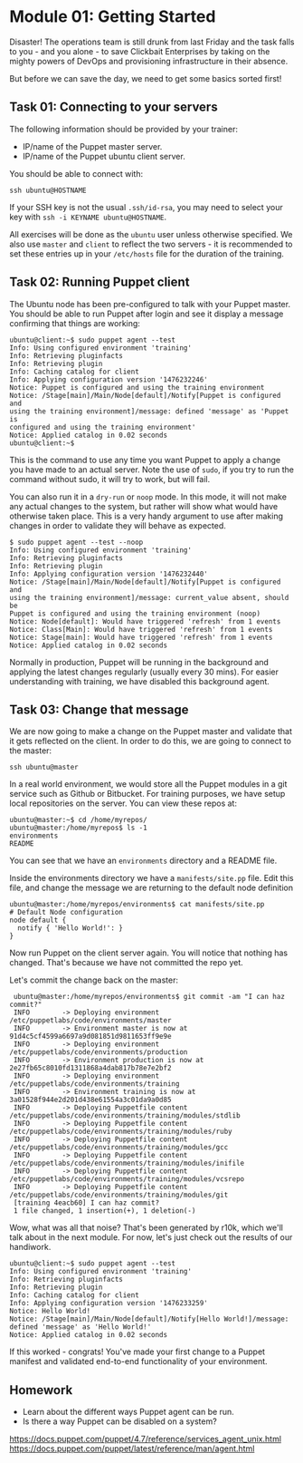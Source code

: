 # Module 01: Getting Started

Disaster! The operations team is still drunk from last Friday and the task falls
to you - and you alone - to save Clickbait Enterprises by taking on the mighty
powers of DevOps and provisioning infrastructure in their absence.

But before we can save the day, we need to get some basics sorted first!


## Task 01: Connecting to your servers

The following information should be provided by your trainer:
* IP/name of the Puppet master server.
* IP/name of the Puppet ubuntu client server.

You should be able to connect with:

    ssh ubuntu@HOSTNAME

If your SSH key is not the usual `.ssh/id-rsa`, you may need to select your key
with `ssh -i KEYNAME ubuntu@HOSTNAME`.

All exercises will be done as the `ubuntu` user unless otherwise specified. We
also use `master` and `client` to reflect the two servers - it is recommended to
set these entries up in your `/etc/hosts` file for the duration of the training.


## Task 02: Running Puppet client

The Ubuntu node has been pre-configured to talk with your Puppet master. You
should be able to run Puppet after login and see it display a message confirming
that things are working:

    ubuntu@client:~$ sudo puppet agent --test
    Info: Using configured environment 'training'
    Info: Retrieving pluginfacts
    Info: Retrieving plugin
    Info: Caching catalog for client
    Info: Applying configuration version '1476232246'
    Notice: Puppet is configured and using the training environment
    Notice: /Stage[main]/Main/Node[default]/Notify[Puppet is configured and
    using the training environment]/message: defined 'message' as 'Puppet is
    configured and using the training environment'
    Notice: Applied catalog in 0.02 seconds
    ubuntu@client:~$

This is the command to use any time you want Puppet to apply a change you have
made to an actual server. Note the use of `sudo`, if you try to run the command
without sudo, it will try to work, but will fail.

You can also run it in a `dry-run` or `noop` mode. In this mode, it will not
make any actual changes to the system, but rather will show what would have
otherwise taken place. This is a very handy argument to use after making changes
in order to validate they will behave as expected.

    $ sudo puppet agent --test --noop
    Info: Using configured environment 'training'
    Info: Retrieving pluginfacts
    Info: Retrieving plugin
    Info: Applying configuration version '1476232440'
    Notice: /Stage[main]/Main/Node[default]/Notify[Puppet is configured and
    using the training environment]/message: current_value absent, should be
    Puppet is configured and using the training environment (noop)
    Notice: Node[default]: Would have triggered 'refresh' from 1 events
    Notice: Class[Main]: Would have triggered 'refresh' from 1 events
    Notice: Stage[main]: Would have triggered 'refresh' from 1 events
    Notice: Applied catalog in 0.02 seconds

Normally in production, Puppet will be running in the background and applying
the latest changes regularly (usually every 30 mins). For easier understanding
with training, we have disabled this background agent.


## Task 03: Change that message

We are now going to make a change on the Puppet master and validate that it gets
reflected on the client. In order to do this, we are going to connect to the
master:

    ssh ubuntu@master

In a real world environment, we would store all the Puppet modules in a git
service such as Github or Bitbucket. For training purposes, we have setup
local repositories on the server. You can view these repos at:

    ubuntu@master:~$ cd /home/myrepos/
    ubuntu@master:/home/myrepos$ ls -1
    environments
    README

You can see that we have an `environments` directory and a README file.

Inside the environments directory we have a `manifests/site.pp` file. Edit this
file, and change the message we are returning to the default node definition

    ubuntu@master:/home/myrepos/environments$ cat manifests/site.pp
    # Default Node configuration
    node default {
      notify { 'Hello World!': }
    }

Now run Puppet on the client server again. You will notice that nothing has
changed. That's because we have not committed the repo yet.

Let's commit the change back on the master:

     ubuntu@master:/home/myrepos/environments$ git commit -am "I can haz commit?"
     INFO   	 -> Deploying environment /etc/puppetlabs/code/environments/master
     INFO   	 -> Environment master is now at 91d4c5cf4599a6697a9d081851d9811653ff9e9e
     INFO   	 -> Deploying environment /etc/puppetlabs/code/environments/production
     INFO   	 -> Environment production is now at 2e27fb65c8010fd1311868a4dab817b78e7e2bf2
     INFO   	 -> Deploying environment /etc/puppetlabs/code/environments/training
     INFO   	 -> Environment training is now at 3a01528f944e2d201d438e61554a3c01da9a0d85
     INFO   	 -> Deploying Puppetfile content /etc/puppetlabs/code/environments/training/modules/stdlib
     INFO   	 -> Deploying Puppetfile content /etc/puppetlabs/code/environments/training/modules/ruby
     INFO   	 -> Deploying Puppetfile content /etc/puppetlabs/code/environments/training/modules/gcc
     INFO   	 -> Deploying Puppetfile content /etc/puppetlabs/code/environments/training/modules/inifile
     INFO   	 -> Deploying Puppetfile content /etc/puppetlabs/code/environments/training/modules/vcsrepo
     INFO   	 -> Deploying Puppetfile content /etc/puppetlabs/code/environments/training/modules/git
     [training 4eacb60] I can haz commit?
     1 file changed, 1 insertion(+), 1 deletion(-)

Wow, what was all that noise? That's been generated by r10k, which we'll talk
about in the next module. For now, let's just check out the results of our
handiwork.

    ubuntu@client:~$ sudo puppet agent --test
    Info: Using configured environment 'training'
    Info: Retrieving pluginfacts
    Info: Retrieving plugin
    Info: Caching catalog for client
    Info: Applying configuration version '1476233259'
    Notice: Hello World!
    Notice: /Stage[main]/Main/Node[default]/Notify[Hello World!]/message: defined 'message' as 'Hello World!'
    Notice: Applied catalog in 0.02 seconds

If this worked - congrats! You've made your first change to a Puppet manifest
and validated end-to-end functionality of your environment.


## Homework

* Learn about the different ways Puppet agent can be run.
* Is there a way Puppet can be disabled on a system?

https://docs.puppet.com/puppet/4.7/reference/services_agent_unix.html
https://docs.puppet.com/puppet/latest/reference/man/agent.html
